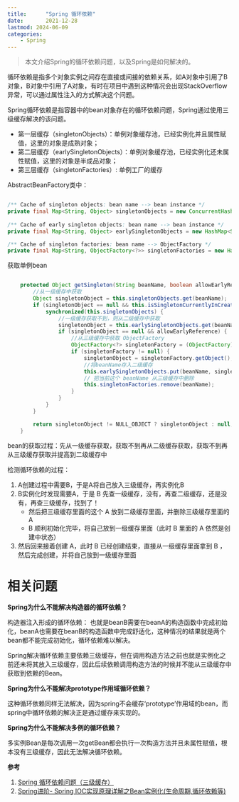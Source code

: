 ```yaml
---
title:      "Spring 循环依赖"
date:       2021-12-28
lastmod: 2024-06-09
categories:
    - Spring
---
```


> 本文介绍Spring的循环依赖问题，以及Spring是如何解决的。

循环依赖是指多个对象实例之间存在直接或间接的依赖关系，如A对象中引用了B对象，B对象中引用了A对象，有时在项目中遇到这种情况会出现StackOverflow异常，可以通过属性注入的方式解决这个问题。

Spring循环依赖是指容器中的bean对象存在的循环依赖问题，Spring通过使用三级缓存解决的该问题。

-   第一层缓存（singletonObjects）：单例对象缓存池，已经实例化并且属性赋值，这里的对象是成熟对象；
-   第二层缓存（earlySingletonObjects）：单例对象缓存池，已经实例化还未属性赋值，这里的对象是半成品对象；
-   第三层缓存（singletonFactories）: 单例工厂的缓存


AbstractBeanFactory类中：

```java

/** Cache of singleton objects: bean name --> bean instance */
private final Map<String, Object> singletonObjects = new ConcurrentHashMap<String, Object>(256);
 
/** Cache of early singleton objects: bean name --> bean instance */
private final Map<String, Object> earlySingletonObjects = new HashMap<String, Object>(16);

/** Cache of singleton factories: bean name --> ObjectFactory */
private final Map<String, ObjectFactory<?>> singletonFactories = new HashMap<String, ObjectFactory<?>>(16);

```

获取单例bean

```java

    protected Object getSingleton(String beanName, boolean allowEarlyReference) {
        //从一级缓存中获取
        Object singletonObject = this.singletonObjects.get(beanName);
        if (singletonObject == null && this.isSingletonCurrentlyInCreation(beanName)) {
            synchronized(this.singletonObjects) {
                //一级缓存获取不到，则从二级缓存中获取
                singletonObject = this.earlySingletonObjects.get(beanName);
                if (singletonObject == null && allowEarlyReference) {
                    //从三级缓存中获取 ObjectFactory
                    ObjectFactory<?> singletonFactory = (ObjectFactory)this.singletonFactories.get(beanName);
                    if (singletonFactory != null) {
                        singletonObject = singletonFactory.getObject();
                        //将beanName存入二级缓存
                        this.earlySingletonObjects.put(beanName, singletonObject);
                        // 把当前这个 beanName 从三级缓存中删除
                        this.singletonFactories.remove(beanName);
                    }
                }
            }
        }

        return singletonObject != NULL_OBJECT ? singletonObject : null;
    }

```

bean的获取过程：先从一级缓存获取，获取不到再从二级缓存获取，获取不到再从三级缓存获取并提高到二级缓存中

检测循环依赖的过程：

1. A创建过程中需要B，于是A将自己放入三级缓存，再实例化B
2. B实例化时发现需要A，于是 B 先查一级缓存，没有，再查二级缓存，还是没有，再查三级缓存，找到了！
   -    然后把三级缓存里面的这个 A 放到二级缓存里面，并删除三级缓存里面的 A
   -    B 顺利初始化完毕，将自己放到一级缓存里面（此时 B 里面的 A 依然是创建中状态）
3. 然后回来接着创建 A，此时 B 已经创建结束，直接从一级缓存里面拿到 B ，然后完成创建，并将自己放到一级缓存里面

# 相关问题

**Spring为什么不能解决构造器的循环依赖？**

构造器注入形成的循环依赖： 也就是beanB需要在beanA的构造函数中完成初始化，beanA也需要在beanB的构造函数中完成舒适化，这种情况的结果就是两个bean都不能完成初始化，循环依赖难以解决。

Spring解决循环依赖主要依赖三级缓存，但在调用构造方法之前也就是实例化之前还未将其放入三级缓存，因此后续依赖调用构造方法的时候并不能从三级缓存中获取到依赖的Bean。

**Spring为什么不能解决prototype作用域循环依赖？**

这种循环依赖同样无法解决，因为spring不会缓存‘prototype’作用域的bean，而spring中循环依赖的解决正是通过缓存来实现的。

**Spring为什么不能解决多例的循环依赖？**

多实例Bean是每次调用一次getBean都会执行一次构造方法并且未属性赋值，根本没有三级缓存，因此无法解决循环依赖。


**参考**

 1. [Spring 循环依赖问题（三级缓存）](https://alsritter.icu/posts/c36d7d61/)
 2. [Spring进阶- Spring IOC实现原理详解之Bean实例化(生命周期,循环依赖等)](https://pdai.tech/md/spring/spring-x-framework-ioc-source-3.html)
